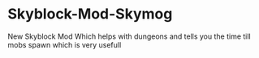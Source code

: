 # Skyblock-Mod-Skymog
New Skyblock Mod Which helps with dungeons and tells you the time till mobs spawn which is very usefull
